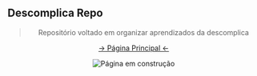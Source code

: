 ## Descomplica Repo

<center>

> Repositório voltado em organizar aprendizados da descomplica


[-> Página Principal <-](https://rafacand.github.io/Descomplica-Estudos/Backend/carrinhos_compras/index.html)

![Página em construção](https://1.bp.blogspot.com/-gQgjkG4pk00/X4w7P6cl01I/AAAAAAAAe2A/68ByIcbUGzcQVJ8Gw0WxOy_PA0sz3gaHQCLcBGAsYHQ/s320/pagina_em_construcao.png)

</center>


